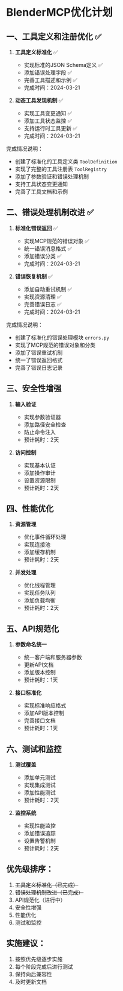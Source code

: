 # BlenderMCP优化计划

## 一、工具定义和注册优化 ✅
1. **工具定义标准化** ✅
   - 实现标准的JSON Schema定义 ✅
   - 添加错误处理字段 ✅
   - 完善工具描述和示例 ✅
   - 完成时间：2024-03-21

2. **动态工具发现机制** ✅
   - 实现工具变更通知 ✅
   - 添加工具状态监控 ✅
   - 支持运行时工具更新 ✅
   - 完成时间：2024-03-21

完成情况说明：
- 创建了标准化的工具定义类 `ToolDefinition`
- 实现了完整的工具注册表 `ToolRegistry`
- 添加了参数验证和错误处理机制
- 支持工具状态变更通知
- 完善了工具文档和示例

## 二、错误处理机制改进 ✅
1. **标准化错误返回** ✅
   - 实现MCP规范的错误对象 ✅
   - 统一错误消息格式 ✅
   - 添加错误分类 ✅
   - 完成时间：2024-03-21

2. **错误恢复机制** ✅
   - 添加自动重试机制 ✅
   - 实现资源清理 ✅
   - 完善错误日志 ✅
   - 完成时间：2024-03-21

完成情况说明：
- 创建了标准化的错误处理模块 `errors.py`
- 实现了MCP规范的错误对象和分类
- 添加了错误重试机制
- 统一了错误返回格式
- 完善了错误日志记录

## 三、安全性增强
1. **输入验证**
   - 实现参数验证器
   - 添加路径安全检查
   - 防止命令注入
   - 预计耗时：2天

2. **访问控制**
   - 实现基本认证
   - 添加操作审计
   - 设置资源限制
   - 预计耗时：2天

## 四、性能优化
1. **资源管理**
   - 优化事件循环处理
   - 实现连接池
   - 添加缓存机制
   - 预计耗时：2天

2. **并发处理**
   - 优化线程管理
   - 实现任务队列
   - 添加负载均衡
   - 预计耗时：2天

## 五、API规范化
1. **参数命名统一**
   - 统一客户端和服务器参数
   - 更新API文档
   - 添加版本控制
   - 预计耗时：1天

2. **接口标准化**
   - 实现标准响应格式
   - 添加API版本控制
   - 完善接口文档
   - 预计耗时：1天

## 六、测试和监控
1. **测试覆盖**
   - 添加单元测试
   - 实现集成测试
   - 添加性能测试
   - 预计耗时：2天

2. **监控系统**
   - 实现性能监控
   - 添加错误追踪
   - 设置告警机制
   - 预计耗时：2天

## 优先级排序：
1. ~~工具定义标准化（已完成）~~
2. ~~错误处理机制改进（已完成）~~
3. API规范化（进行中）
4. 安全性增强
5. 性能优化
6. 测试和监控

## 实施建议：
1. 按照优先级逐步实施
2. 每个阶段完成后进行测试
3. 保持向后兼容性
4. 及时更新文档


